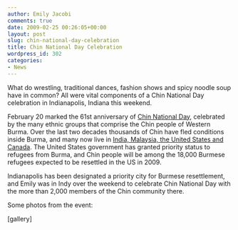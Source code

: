 ```yaml
---
author: Emily Jacobi
comments: true
date: 2009-02-25 00:26:05+00:00
layout: post
slug: chin-national-day-celebration
title: Chin National Day Celebration
wordpress_id: 302
categories:
- News
---
```


What do wrestling, traditional dances, fashion shows and spicy noodle soup have in common? All were vital components of a Chin National Day celebration in Indianapolis, Indiana this weekend.




February 20 marked the 61st anniversary of [Chin National Day](http://www.mizzima.com/news/inside-burma/1747-chin-national-day-turns-into-chin-state-day-celebration-in-burma.html), celebrated by the many ethnic groups that comprise the Chin people of Western Burma. Over the last two decades thousands of Chin have fled conditions inside Burma, and many now live in [India, Malaysia, the United States and Canada](http://www.irrawaddy.org/article.php?art_id=10497). The United States government has granted priority status to refugees from Burma, and Chin people will be among the 18,000 Burmese refugees expected to be resettled in the US in 2009.



Indianapolis has been designated a priority city for Burmese resettlement, and Emily was in Indy over the weekend to celebrate Chin National Day with the more than 2,000 members of the Chin community there.

Some photos from the event:

[gallery]
